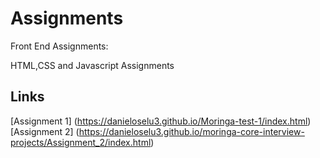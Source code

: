 # Assignments
Front End Assignments:

HTML,CSS and Javascript Assignments

## Links
[Assignment 1] (https://danieloselu3.github.io/Moringa-test-1/index.html)
[Assignment 2] (https://danieloselu3.github.io/moringa-core-interview-projects/Assignment_2/index.html)
